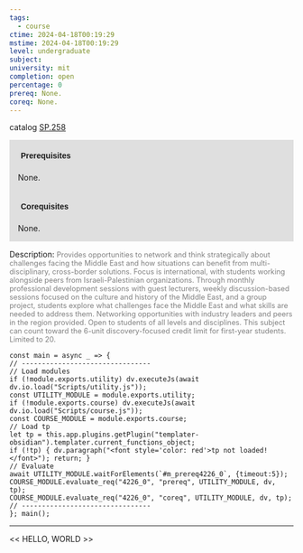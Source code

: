 ```yaml
---
tags:
  - course
ctime: 2024-04-18T00:19:29
mstime: 2024-04-18T00:19:29
level: undergraduate
subject: 
university: mit
completion: open
percentage: 0
prereq: None.
coreq: None.
---
```


catalog [SP.258](http://student.mit.edu/catalog/mSPa.html#SP.258)

<span style="display: block; padding: 15px; background-color: rgb(100, 100, 100, 0.2);"><font id="m_prereq4226_0" style="display: block; font-family: Arial, sans-serif; font-weight: bold; padding: 5px">Prerequisites</font><br><span id="prereq4226_0">None.</span></span>
<span style="display: block; padding: 15px; background-color: rgb(100, 100, 100, 0.2);"><font id="m_coreq4226_0" style="display: block; font-family: Arial, sans-serif; font-weight: bold; padding: 5px">Corequisites</font><br><span id="coreq4226_0">None.</span></span>

<font style="">Description:</font>
<font style="color: grey; font-size: 0.8rem;">Provides opportunities to network and think strategically about challenges facing the Middle East and how situations can benefit from multi-disciplinary, cross-border solutions. Focus is international, with students working alongside peers from Israeli-Palestinian organizations. Through monthly professional development sessions with guest lecturers, weekly discussion-based sessions focused on the culture and history of the Middle East, and a group project, students explore what challenges face the Middle East and what skills are needed to address them. Networking opportunities with industry leaders and peers in the region provided. Open to students of all levels and disciplines. This subject can count toward the 6-unit discovery-focused credit limit for first-year students. Limited to 20.</font>

```dataviewjs
const main = async _ => {
// --------------------------------
// Load modules
if (!module.exports.utility) dv.executeJs(await dv.io.load("Scripts/utility.js"));
const UTILITY_MODULE = module.exports.utility;
if (!module.exports.course) dv.executeJs(await dv.io.load("Scripts/course.js"));
const COURSE_MODULE = module.exports.course;
// Load tp
let tp = this.app.plugins.getPlugin("templater-obsidian").templater.current_functions_object;
if (!tp) { dv.paragraph("<font style='color: red'>tp not loaded!</font>"); return; }
// Evaluate
await UTILITY_MODULE.waitForElements(`#m_prereq4226_0`, {timeout:5});
COURSE_MODULE.evaluate_req("4226_0", "prereq", UTILITY_MODULE, dv, tp);
COURSE_MODULE.evaluate_req("4226_0", "coreq", UTILITY_MODULE, dv, tp);
// --------------------------------
}; main();
```

---

<< HELLO, WORLD >>

